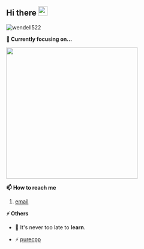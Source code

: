 <h2>Hi there <img src="https://media.giphy.com/media/hvRJCLFzcasrR4ia7z/giphy.gif" width="25px"></h2>

<img src="https://komarev.com/ghpvc/?username=wendell522" alt="wendell522" /> 

<strong>🔭 Currently focusing on...</strong>

<a href="https://github.com/wendell522/wd_digital_service"> <img src="https://github-readme-stats.vercel.app/api/pin/?username=wendell522&repo=wd_digital_service" width=350> </a>


<strong>📫 How to reach me </strong>
   
   1. [email](mailto:enoshwang@foxmail.com "enoshwang@foxmail.com")
   

<strong>⚡ Others </strong>
   
  - 🔭 It's never too late to **learn**.
<!--- 🌱 💬  -->
  - ⚡ [purecpp](http://www.purecpp.cn/ "Newer is Better")
